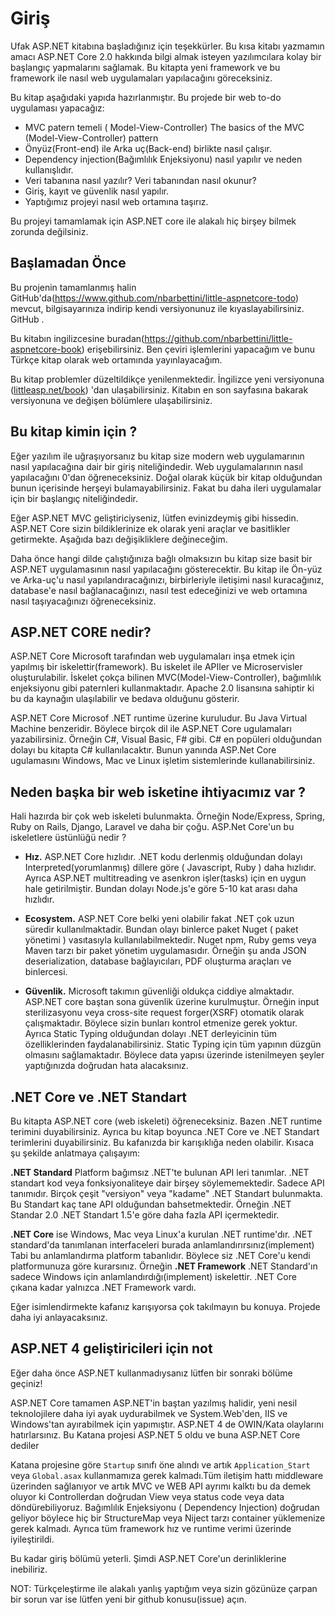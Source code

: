# Giriş

Ufak ASP.NET kitabına başladığınız için teşekkürler. Bu kısa
kitabı yazmamın amacı ASP.NET Core 2.0 hakkında bilgi almak isteyen yazılımcılara kolay bir başlangıç yapmalarını sağlamak. Bu kitapta yeni framework ve bu framework ile nasıl web uygulamaları yapılacağını göreceksiniz.

Bu kitap aşağıdaki yapıda hazırlanmıştır. Bu projede bir web to-do uygulaması yapacağız:

* MVC patern temeli ( Model-View-Controller) 
The basics of the MVC (Model-View-Controller) pattern
* Önyüz(Front-end) ile Arka uç(Back-end) birlikte nasıl çalışır.
* Dependency injection(Bağımlılık Enjeksiyonu) nasıl yapılır ve neden kullanışlıdır.
* Veri tabanına nasıl yazılır? Veri tabanından nasıl okunur?
* Giriş, kayıt ve güvenlik nasıl yapılır.
* Yaptığımız projeyi nasıl web ortamına taşırız.

Bu projeyi tamamlamak için ASP.NET core ile alakalı hiç birşey bilmek zorunda değilsiniz.

## Başlamadan Önce
Bu projenin tamamlanmış halin GitHub'da(https://www.github.com/nbarbettini/little-aspnetcore-todo) mevcut, bilgisayarınıza indirip kendi versiyonunuz ile kıyaslayabilirsiniz. GitHub . 

Bu kitabın ingilizcesine buradan(https://github.com/nbarbettini/little-aspnetcore-book) erişebilirsiniz. Ben çeviri işlemlerini yapacağım ve bunu Türkçe kitap olarak web ortamında yayınlayacağım.

Bu kitap problemler düzeltildikçe yenilenmektedir. İngilizce yeni versiyonuna ([littleasp.net/book](http://www.littleasp.net/book)) 'dan ulaşabilirsiniz. Kitabın en son sayfasına bakarak versiyonuna ve değişen bölümlere ulaşabilirsiniz.

## Bu kitap kimin için ?

Eğer yazılım ile uğraşıyorsanız bu kitap size modern web uygulamarının nasıl yapılacağına dair bir giriş niteliğindedir. Web uygulamalarının nasıl yapılacağını 0'dan öğreneceksiniz. Doğal olarak küçük bir kitap olduğundan bunun içerisinde herşeyi bulamayabilirsiniz. Fakat bu daha ileri uygulamalar için bir başlangıç niteliğindedir.

Eğer ASP.NET MVC geliştiriciyseniz, lütfen evinizdeymiş gibi hissedin. ASP.NET Core sizin bildiklerinize ek olarak yeni araçlar ve basitlikler getirmekte. Aşağıda bazı değişikliklere değineceğim.

Daha önce hangi dilde çalıştığınıza bağlı olmaksızın bu kitap size basit bir ASP.NET uygulamasının nasıl yapılacağını gösterecektir. Bu kitap ile Ön-yüz ve Arka-uç'u nasıl yapılandıracağınızı, birbirleriyle iletişimi nasıl kuracağınız, database'e nasıl bağlanacağınızı, nasıl test edeceğinizi ve web ortamına nasıl taşıyacağınızı öğreneceksiniz.

## ASP.NET CORE nedir?
ASP.NET Core Microsoft tarafından web uygulamaları inşa etmek için yapılmış bir iskelettir(framework). Bu iskelet ile APIler ve Microservisler oluşturulabilir. İskelet çokça bilinen MVC(Model-View-Controller), bağımlılık enjeksiyonu gibi paternleri kullanmaktadır. Apache 2.0 lisansına sahiptir ki bu da kaynağın ulaşılabilir ve bedava olduğunu gösterir. 

ASP.NET Core Microsof .NET runtime üzerine kuruludur. Bu Java Virtual Machine benzeridir. Böylece birçok dil ile ASP.NET Core ugulamaları yazabilirsiniz. Örneğin C#, Visual Basic, F# gibi. C# en popüleri olduğundan dolayı bu kitapta C# kullanılacaktır. Bunun yanında ASP.Net Core ugulamasını Windows, Mac ve Linux işletim sistemlerinde kullanabilirsiniz.

## Neden başka bir web isketine ihtiyacımız var ?
Hali hazırda bir çok web iskeleti bulunmakta. Örneğin Node/Express, Spring, Ruby on Rails, Django, Laravel ve daha bir çoğu. ASP.Net Core'un bu iskeletlere üstünlüğü nedir ? 

* **Hız.** ASP.NET Core hızlıdır. .NET kodu derlenmiş olduğundan dolayı Interpreted(yorumlanmış) dillere göre ( Javascript, Ruby ) daha hızlıdır. Ayrıca ASP.NET multitreading ve asenkron işler(tasks) için en uygun hale getirilmiştir. Bundan dolayı Node.js'e göre 5-10 kat arası daha hızlıdır.

* **Ecosystem.**  ASP.NET Core belki yeni olabilir fakat .NET çok uzun süredir kullanılmaktadir. Bundan olayı binlerce paket Nuget ( paket yönetimi ) vasıtasıyla kullanılabilmektedir. Nuget npm, Ruby gems veya Maven tarzı bir paket yönetim uygulamasıdır. Örneğin şu anda JSON deserialization, database bağlayıcıları, PDF oluşturma araçları ve binlercesi.

* **Güvenlik.** 
Microsoft takımın güvenliği oldukça ciddiye almaktadır. ASP.NET core baştan sona güvenlik üzerine kurulmuştur. Örneğin input sterilizasyonu veya cross-site request forger(XSRF) otomatik olarak çalışmaktadır. Böylece sizin bunları kontrol etmenize gerek yoktur. Ayrıca Static Typing olduğundan dolayı .NET derleyicinin tüm özelliklerinden faydalanabilirsiniz. Static Typing için tüm yapının düzgün olmasını sağlamaktadır. Böylece data yapısı üzerinde istenilmeyen şeyler yaptığınızda doğrudan hata alacaksınız.

## .NET Core ve .NET Standart
Bu kitapta ASP.NET core (web iskeleti) öğreneceksiniz. Bazen .NET runtime terimini duyabilirsiniz. Ayrıca bu kitap boyunca .NET Core ve .NET Standart terimlerini duyabilirsiniz. Bu kafanızda bir karışıklığa neden olabilir. Kısaca şu şekilde anlatmaya çalışayım:

**.NET Standard** Platform bağımsız .NET'te bulunan API leri tanımlar. .NET standart kod veya fonksiyonaliteye dair birşey söylememektedir. Sadece API tanımıdır. Birçok çeşit "versiyon" veya "kadame" .NET Standart bulunmakta. Bu Standart kaç tane API olduğundan bahsetmektedir. Örneğin .NET Standar 2.0 .NET Standart 1.5'e göre daha fazla API içermektedir.

**.NET Core** ise Windows, Mac veya Linux'a kurulan .NET runtime'dır. .NET standard'da tanımlanan interfaceleri burada anlamlandırırsınız(implement) Tabi bu anlamlandırma platform tabanlıdır. Böylece siz .NET Core'u kendi platformunuza göre kurarsınız. Örneğin **.NET Framework** .NET Standard'ın sadece Windows için anlamlandırdığı(implement) iskelettir. .NET Core çıkana kadar yalnızca .NET Framework vardı.

Eğer isimlendirmekte kafanız karışıyorsa çok takılmayın bu konuya. Projede daha iyi anlayacaksınız.

## ASP.NET 4 geliştiricileri için not 

Eğer daha önce ASP.NET kullanmadıysanız lütfen bir sonraki bölüme geçiniz!

ASP.NET Core tamamen ASP.NET'in baştan yazılmış halidir, yeni nesil teknolojilere daha iyi ayak uydurabilmek ve System.Web'den, IIS ve Windows'tan ayırabilmek için yapımıştır. ASP.NET 4 de  OWIN/Kata olaylarını hatırlarsınız. Bu Katana projesi ASP.NET 5 oldu ve buna ASP.NET Core dediler

Katana projesine göre `Startup` sınıfı öne alındı ve artık 
`Application_Start` veya `Global.asax` kullanmamıza gerek kalmadı.Tüm iletişim hattı middleware üzerinden sağlanıyor ve artık MVC ve WEB API ayrımı kalktı bu da demek oluyor ki Controllerdan doğrudan View veya status code veya data döndürebiliyoruz. Bağımlılık Enjeksiyonu ( Dependency Injection) doğrudan geliyor böylece hiç bir StructureMap veya Niject tarzı container yüklemenize gerek kalmadı. Ayrıca tüm framework hız ve runtime verimi üzerinde iyileştirildi.

Bu kadar giriş bölümü yeterli. Şimdi ASP.NET Core'un derinliklerine inebiliriz.

NOT: Türkçeleştirme ile alakalı yanlış yaptığım veya sizin gözünüze çarpan bir sorun var ise lütfen yeni bir github konusu(issue) açın.